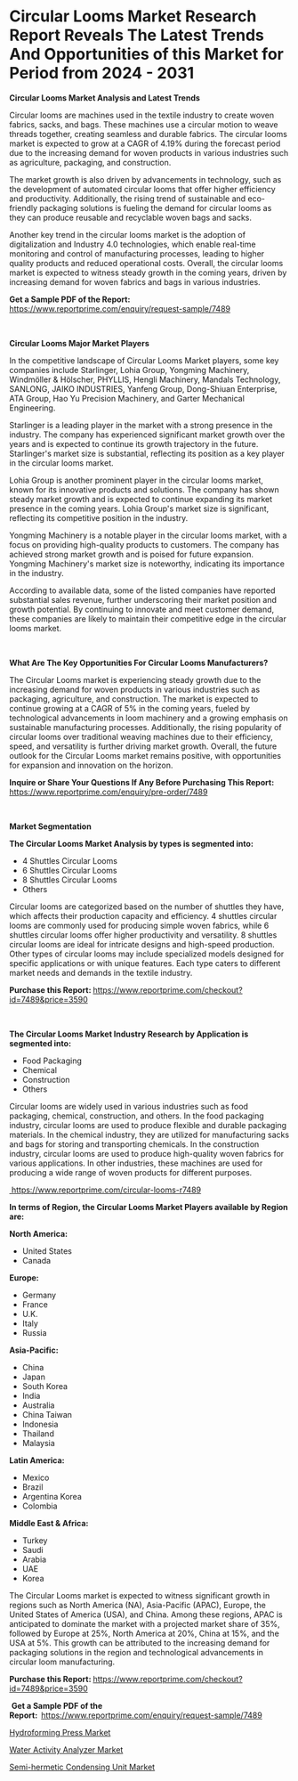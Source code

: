<p><h1>Circular Looms Market Research Report Reveals The Latest Trends And Opportunities of this Market for Period from 2024 - 2031</h1></p><p><strong>Circular Looms Market Analysis and Latest Trends</strong></p>
<p><p>Circular looms are machines used in the textile industry to create woven fabrics, sacks, and bags. These machines use a circular motion to weave threads together, creating seamless and durable fabrics. The circular looms market is expected to grow at a CAGR of 4.19% during the forecast period due to the increasing demand for woven products in various industries such as agriculture, packaging, and construction.</p><p>The market growth is also driven by advancements in technology, such as the development of automated circular looms that offer higher efficiency and productivity. Additionally, the rising trend of sustainable and eco-friendly packaging solutions is fueling the demand for circular looms as they can produce reusable and recyclable woven bags and sacks.</p><p>Another key trend in the circular looms market is the adoption of digitalization and Industry 4.0 technologies, which enable real-time monitoring and control of manufacturing processes, leading to higher quality products and reduced operational costs. Overall, the circular looms market is expected to witness steady growth in the coming years, driven by increasing demand for woven fabrics and bags in various industries.</p></p>
<p><strong>Get a Sample PDF of the Report:&nbsp;</strong> <a href="https://www.reportprime.com/enquiry/request-sample/7489">https://www.reportprime.com/enquiry/request-sample/7489</a></p>
<p>&nbsp;</p>
<p><strong>Circular Looms Major Market Players</strong></p>
<p><p>In the competitive landscape of Circular Looms Market players, some key companies include Starlinger, Lohia Group, Yongming Machinery, Windmöller & Hölscher, PHYLLIS, Hengli Machinery, Mandals Technology, SANLONG, JAIKO INDUSTRIES, Yanfeng Group, Dong-Shiuan Enterprise, ATA Group, Hao Yu Precision Machinery, and Garter Mechanical Engineering. </p><p>Starlinger is a leading player in the market with a strong presence in the industry. The company has experienced significant market growth over the years and is expected to continue its growth trajectory in the future. Starlinger's market size is substantial, reflecting its position as a key player in the circular looms market.</p><p>Lohia Group is another prominent player in the circular looms market, known for its innovative products and solutions. The company has shown steady market growth and is expected to continue expanding its market presence in the coming years. Lohia Group's market size is significant, reflecting its competitive position in the industry.</p><p>Yongming Machinery is a notable player in the circular looms market, with a focus on providing high-quality products to customers. The company has achieved strong market growth and is poised for future expansion. Yongming Machinery's market size is noteworthy, indicating its importance in the industry.</p><p>According to available data, some of the listed companies have reported substantial sales revenue, further underscoring their market position and growth potential. By continuing to innovate and meet customer demand, these companies are likely to maintain their competitive edge in the circular looms market.</p></p>
<p>&nbsp;</p>
<p><strong>What Are The Key Opportunities For Circular Looms Manufacturers?</strong></p>
<p><p>The Circular Looms market is experiencing steady growth due to the increasing demand for woven products in various industries such as packaging, agriculture, and construction. The market is expected to continue growing at a CAGR of 5% in the coming years, fueled by technological advancements in loom machinery and a growing emphasis on sustainable manufacturing processes. Additionally, the rising popularity of circular looms over traditional weaving machines due to their efficiency, speed, and versatility is further driving market growth. Overall, the future outlook for the Circular Looms market remains positive, with opportunities for expansion and innovation on the horizon.</p></p>
<p><strong>Inquire or Share Your Questions If Any Before Purchasing This Report:</strong> <a href="https://www.reportprime.com/enquiry/pre-order/7489">https://www.reportprime.com/enquiry/pre-order/7489</a></p>
<p>&nbsp;</p>
<p><strong>Market Segmentation</strong></p>
<p><strong>The Circular Looms Market Analysis by types is segmented into:</strong></p>
<p><ul><li>4 Shuttles Circular Looms</li><li>6 Shuttles Circular Looms</li><li>8 Shuttles Circular Looms</li><li>Others</li></ul></p>
<p><p>Circular looms are categorized based on the number of shuttles they have, which affects their production capacity and efficiency. 4 shuttles circular looms are commonly used for producing simple woven fabrics, while 6 shuttles circular looms offer higher productivity and versatility. 8 shuttles circular looms are ideal for intricate designs and high-speed production. Other types of circular looms may include specialized models designed for specific applications or with unique features. Each type caters to different market needs and demands in the textile industry.</p></p>
<p><strong>Purchase this Report:&nbsp;</strong><a href="https://www.reportprime.com/checkout?id=7489&price=3590">https://www.reportprime.com/checkout?id=7489&price=3590</a></p>
<p>&nbsp;</p>
<p><strong>The Circular Looms Market Industry Research by Application is segmented into:</strong></p>
<p><ul><li>Food Packaging</li><li>Chemical</li><li>Construction</li><li>Others</li></ul></p>
<p><p>Circular looms are widely used in various industries such as food packaging, chemical, construction, and others. In the food packaging industry, circular looms are used to produce flexible and durable packaging materials. In the chemical industry, they are utilized for manufacturing sacks and bags for storing and transporting chemicals. In the construction industry, circular looms are used to produce high-quality woven fabrics for various applications. In other industries, these machines are used for producing a wide range of woven products for different purposes.</p></p>
<p><a href="https://www.reportprime.com/circular-looms-r7489">&nbsp;https://www.reportprime.com/circular-looms-r7489</a></p>
<p><strong>In terms of Region, the Circular Looms Market Players available by Region are:</strong></p>
<p>
    <p> <strong> North America: </strong>
        <ul>
            <li>United States</li>
            <li>Canada</li>
        </ul>
        </p> 
    <p> <strong> Europe: </strong>
        <ul>
            <li>Germany</li>
            <li>France</li>
            <li>U.K.</li>
            <li>Italy</li>
            <li>Russia</li>
        </ul>
        </p> 
    <p> <strong> Asia-Pacific: </strong>
        <ul>
            <li>China</li>
            <li>Japan</li>
            <li>South Korea</li>
            <li>India</li>
            <li>Australia</li>
            <li>China Taiwan</li>
            <li>Indonesia</li>
            <li>Thailand</li>
            <li>Malaysia</li>
        </ul>
        </p> 
    <p> <strong> Latin America: </strong>
        <ul>
            <li>Mexico</li>
            <li>Brazil</li>
            <li>Argentina Korea</li>
            <li>Colombia</li>
        </ul>
        </p> 
    <p> <strong> Middle East & Africa: </strong>
        <ul>
            <li>Turkey</li>
            <li>Saudi</li>
            <li>Arabia</li>
            <li>UAE</li>
            <li>Korea</li>
        </ul>
    </p>
    </p>
<p><p>The Circular Looms market is expected to witness significant growth in regions such as North America (NA), Asia-Pacific (APAC), Europe, the United States of America (USA), and China. Among these regions, APAC is anticipated to dominate the market with a projected market share of 35%, followed by Europe at 25%, North America at 20%, China at 15%, and the USA at 5%. This growth can be attributed to the increasing demand for packaging solutions in the region and technological advancements in circular loom manufacturing.</p></p>
<p><strong>Purchase this Report: </strong><a href="https://www.reportprime.com/checkout?id=7489&price=3590">https://www.reportprime.com/checkout?id=7489&price=3590</a></p>
<p>&nbsp;<strong>Get a Sample PDF of the Report:&nbsp;&nbsp;</strong><a href="https://www.reportprime.com/enquiry/request-sample/7489">https://www.reportprime.com/enquiry/request-sample/7489</a></p>
<p><strong></strong></p>
<p><p><a href="https://www.linkedin.com/pulse/global-hydroforming-press-market-size-trends-insights-projections-knm3c?trackingId=Z5w7YibiUnG5n82tP9voTQ%3D%3D">Hydroforming Press Market</a></p><p><a href="https://www.linkedin.com/pulse/water-activity-analyzer-market-research-report-provides-thorough-67ntc?trackingId=KNvnggJOMWs%2FSUIDXGZ4lw%3D%3D">Water Activity Analyzer Market</a></p><p><a href="https://www.linkedin.com/pulse/semi-hermetic-condensing-unit-market-size-examines-its-pfhpc?trackingId=Hz9%2BHu%2Fr6B2CI59XBtXLVQ%3D%3D">Semi-hermetic Condensing Unit Market</a></p></p>